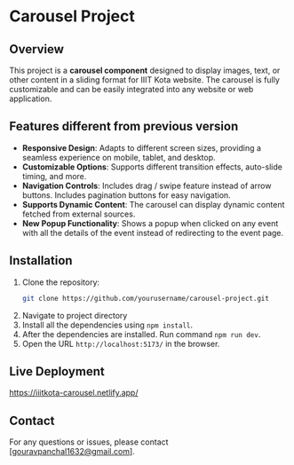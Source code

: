 # Carousel Project

## Overview

This project is a **carousel component** designed to display images, text, or other content in a sliding format for IIIT Kota website. The carousel is fully customizable and can be easily integrated into any website or web application.

## Features different from previous version

- **Responsive Design**: Adapts to different screen sizes, providing a seamless experience on mobile, tablet, and desktop.
- **Customizable Options**: Supports different transition effects, auto-slide timing, and more.
- **Navigation Controls**: Includes drag / swipe feature instead of arrow buttons. Includes pagination buttons for easy navigation.
- **Supports Dynamic Content**: The carousel can display dynamic content fetched from external sources.
- **New Popup Functionality**: Shows a popup when clicked on any event with all the details of the event instead of redirecting to the event page.

## Installation

1. Clone the repository:
   ```bash
   git clone https://github.com/yourusername/carousel-project.git

2. Navigate to project directory
3. Install all the dependencies using `npm install`.
4. After the dependencies are installed. Run command `npm run dev`.
5. Open the URL `http://localhost:5173/` in the browser.

## Live Deployment
https://iiitkota-carousel.netlify.app/

## Contact
For any questions or issues, please contact [gouravpanchal1632@gmail.com].

